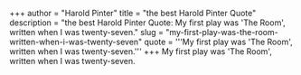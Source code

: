 +++
author = "Harold Pinter"
title = "the best Harold Pinter Quote"
description = "the best Harold Pinter Quote: My first play was 'The Room', written when I was twenty-seven."
slug = "my-first-play-was-the-room-written-when-i-was-twenty-seven"
quote = '''My first play was 'The Room', written when I was twenty-seven.'''
+++
My first play was 'The Room', written when I was twenty-seven.
